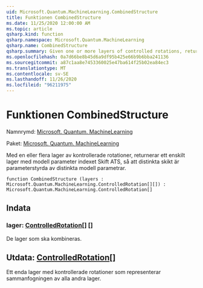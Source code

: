```yaml
---
uid: Microsoft.Quantum.MachineLearning.CombinedStructure
title: Funktionen CombinedStructure
ms.date: 11/25/2020 12:00:00 AM
ms.topic: article
qsharp.kind: function
qsharp.namespace: Microsoft.Quantum.MachineLearning
qsharp.name: CombinedStructure
qsharp.summary: Given one or more layers of controlled rotations, returns a single layer with model parameter index shifted such that distinct layers are parameterized by distinct model parameters.
ms.openlocfilehash: 0a7d66be8b45d6a9df95b425e66b9b6bba241136
ms.sourcegitcommit: a87c1aa8e7453360025e47ba614f25b02ea84ec3
ms.translationtype: MT
ms.contentlocale: sv-SE
ms.lasthandoff: 11/26/2020
ms.locfileid: "96211975"
---
```

# <a name="combinedstructure-function"></a>Funktionen CombinedStructure

Namnrymd: [Microsoft. Quantum. MachineLearning](xref:Microsoft.Quantum.MachineLearning)

Paket: [Microsoft. Quantum. MachineLearning](https://nuget.org/packages/Microsoft.Quantum.MachineLearning)


Med en eller flera lager av kontrollerade rotationer, returnerar ett enskilt lager med modell parameter indexet Skift ATS, så att distinkta skikt är parameterstyrda av distinkta modell parametrar.

```qsharp
function CombinedStructure (layers : Microsoft.Quantum.MachineLearning.ControlledRotation[][]) : Microsoft.Quantum.MachineLearning.ControlledRotation[]
```


## <a name="input"></a>Indata

### <a name="layers--controlledrotation"></a>lager: [ControlledRotation](xref:Microsoft.Quantum.MachineLearning.ControlledRotation)[] []

De lager som ska kombineras.



## <a name="output--controlledrotation"></a>Utdata: [ControlledRotation](xref:Microsoft.Quantum.MachineLearning.ControlledRotation)[]

Ett enda lager med kontrollerade rotationer som representerar sammanfogningen av alla andra lager.